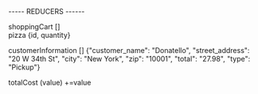 ----- REDUCERS ------

shoppingCart []  
    pizza {id, quantity}

customerInformation []
{"customer_name": "Donatello",
  "street_address": "20 W 34th St",
  "city": "New York",
  "zip": "10001",
  "total": "27.98",
  "type": "Pickup"}

totalCost (value)
    +=value
